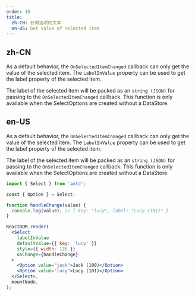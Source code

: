 ```yaml
---
order: 10
title:
  zh-CN: 获得选项的文本
  en-US: Get value of selected item
---
```


## zh-CN

As a default behavior, the `OnSelectedItemChanged` callback can only get the value of the selected item. The `LabelInValue` property can be used to get the label property of the selected item.

The label of the selected item will be packed as an `string (JSON)` for passing to the `OnSelectedItemChanged` callback. This function is only available when the SelectOptions are created without a DataStore.

## en-US

As a default behavior, the `OnSelectedItemChanged` callback can only get the value of the selected item. The `LabelInValue` property can be used to get the label property of the selected item.

The label of the selected item will be packed as an `string (JSON)` for passing to the `OnSelectedItemChanged` callback. This function is only available when the SelectOptions are created without a DataStore.

```jsx
import { Select } from 'antd';

const { Option } = Select;

function handleChange(value) {
  console.log(value); // { key: "lucy", label: "Lucy (101)" }
}

ReactDOM.render(
  <Select
    labelInValue
    defaultValue={{ key: 'lucy' }}
    style={{ width: 120 }}
    onChange={handleChange}
  >
    <Option value="jack">Jack (100)</Option>
    <Option value="lucy">Lucy (101)</Option>
  </Select>,
  mountNode,
);
```
